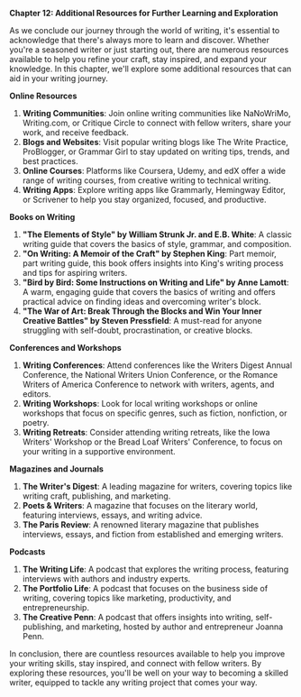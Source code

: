 <p><strong>Chapter 12: Additional Resources for Further Learning and Exploration</strong></p>

<p>As we conclude our journey through the world of writing, it's essential to acknowledge that there's always more to learn and discover. Whether you're a seasoned writer or just starting out, there are numerous resources available to help you refine your craft, stay inspired, and expand your knowledge. In this chapter, we'll explore some additional resources that can aid in your writing journey.</p>

<p><strong>Online Resources</strong></p>

<ol>
<li><strong>Writing Communities</strong>: Join online writing communities like NaNoWriMo, Writing.com, or Critique Circle to connect with fellow writers, share your work, and receive feedback.</li>
<li><strong>Blogs and Websites</strong>: Visit popular writing blogs like The Write Practice, ProBlogger, or Grammar Girl to stay updated on writing tips, trends, and best practices.</li>
<li><strong>Online Courses</strong>: Platforms like Coursera, Udemy, and edX offer a wide range of writing courses, from creative writing to technical writing.</li>
<li><strong>Writing Apps</strong>: Explore writing apps like Grammarly, Hemingway Editor, or Scrivener to help you stay organized, focused, and productive.</li>
</ol>

<p><strong>Books on Writing</strong></p>

<ol>
<li><strong>"The Elements of Style" by William Strunk Jr. and E.B. White</strong>: A classic writing guide that covers the basics of style, grammar, and composition.</li>
<li><strong>"On Writing: A Memoir of the Craft" by Stephen King</strong>: Part memoir, part writing guide, this book offers insights into King's writing process and tips for aspiring writers.</li>
<li><strong>"Bird by Bird: Some Instructions on Writing and Life" by Anne Lamott</strong>: A warm, engaging guide that covers the basics of writing and offers practical advice on finding ideas and overcoming writer's block.</li>
<li><strong>"The War of Art: Break Through the Blocks and Win Your Inner Creative Battles" by Steven Pressfield</strong>: A must-read for anyone struggling with self-doubt, procrastination, or creative blocks.</li>
</ol>

<p><strong>Conferences and Workshops</strong></p>

<ol>
<li><strong>Writing Conferences</strong>: Attend conferences like the Writers Digest Annual Conference, the National Writers Union Conference, or the Romance Writers of America Conference to network with writers, agents, and editors.</li>
<li><strong>Writing Workshops</strong>: Look for local writing workshops or online workshops that focus on specific genres, such as fiction, nonfiction, or poetry.</li>
<li><strong>Writing Retreats</strong>: Consider attending writing retreats, like the Iowa Writers' Workshop or the Bread Loaf Writers' Conference, to focus on your writing in a supportive environment.</li>
</ol>

<p><strong>Magazines and Journals</strong></p>

<ol>
<li><strong>The Writer's Digest</strong>: A leading magazine for writers, covering topics like writing craft, publishing, and marketing.</li>
<li><strong>Poets &amp; Writers</strong>: A magazine that focuses on the literary world, featuring interviews, essays, and writing advice.</li>
<li><strong>The Paris Review</strong>: A renowned literary magazine that publishes interviews, essays, and fiction from established and emerging writers.</li>
</ol>

<p><strong>Podcasts</strong></p>

<ol>
<li><strong>The Writing Life</strong>: A podcast that explores the writing process, featuring interviews with authors and industry experts.</li>
<li><strong>The Portfolio Life</strong>: A podcast that focuses on the business side of writing, covering topics like marketing, productivity, and entrepreneurship.</li>
<li><strong>The Creative Penn</strong>: A podcast that offers insights into writing, self-publishing, and marketing, hosted by author and entrepreneur Joanna Penn.</li>
</ol>

<p>In conclusion, there are countless resources available to help you improve your writing skills, stay inspired, and connect with fellow writers. By exploring these resources, you'll be well on your way to becoming a skilled writer, equipped to tackle any writing project that comes your way.</p>
